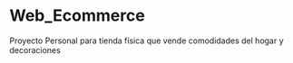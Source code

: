 # Web_Ecommerce
Proyecto Personal para tienda física que vende comodidades del hogar y decoraciones
